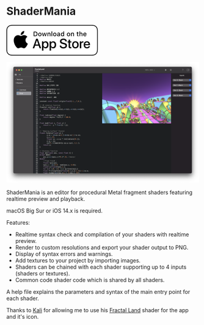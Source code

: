 # ShaderMania

[![AppStore](images/appstore.svg)](https://apps.apple.com/us/app/shadermania/id1541065830)

![screenshot](images/screen.png)

ShaderMania is an editor for procedural Metal fragment shaders featuring realtime preview and playback.

macOS Big Sur or iOS 14.x is required.

Features:

* Realtime syntax check and compilation of your shaders with realtime preview.
* Render to custom resolutions and export your shader output to PNG.
* Display of syntax errors and warnings.
* Add textures to your project by importing images.
* Shaders can be chained with each shader supporting up to 4 inputs (shaders or textures).
* Common code shader code which is shared by all shaders.

A help file explains the parameters and syntax of the main entry point for each shader.

Thanks to [Kali](https://www.shadertoy.com/user/Kali) for allowing me to use his [Fractal Land](https://www.shadertoy.com/view/XsBXWt) shader for the app and it's icon.